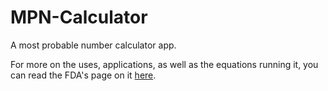# MPN-Calculator
A most probable number calculator app.

For more on the uses, applications, as well as the equations running it, you can read the FDA's page on it [here](https://www.fda.gov/food/foodscienceresearch/laboratorymethods/ucm109656.htm).
